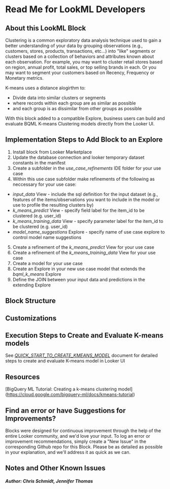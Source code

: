 
# Read Me for LookML Developers


## About this LookML Block

Clustering is a common exploratory data analysis technique used to gain a better understanding of your data by grouping observations (e.g., customers, stores, products, transactions, etc...) into "like" segments or clusters based on a collection of behaviors and attributes known about each observation. For example, you may want to cluster retail stores based on region, annual profit, total sales, or top selling brands in each. Or you may want to segment your customers based on Recency, Frequency or Monetary metrics.

K-means uses a distance alogirthm to:
* Divide data into similar clusters or segments
* where records within each group are as similar as possible
* and each group is as dissimilar from other groups as possible

With this block added to a compatible Explore, business users can build and evaluate BQML K-means Clustering models directly from the Looker UI.


## Implementation Steps to Add Block to an Explore

1. Install block from Looker Marketplace
2. Update the database connection and looker temporary dataset constants in the manifest
3. Create a subfolder in the *use_case_refinements* IDE folder for your use case
4. Within this use case subfolder make refinements of the following as neccessary for your use case:
  *  *input_data* View - include the sql definition for the input dataset (e.g., features of the items/observations you want to include in the model or use to profile the resulting clusters by)
  *  *k_means_predict* View - specify field label for the item_id to be clustered (e.g. user_id)
  *  *k_means_training_data* View - specify parameter label for the item_id to be clustered (e.g. user_id)
  *  *model_name_suggestions* Explore - specify name of use case explore to control model name suggestions
5. Create a refinement of the *k_means_predict* View for your use case
6. Create a refinement of the *k_means_training_data* View for your use case
7. Create a model for your use case
8. Create an Explore in your new use case model that extends the *bqml_k_means* Explore
9. Define the JOIN between your input data and predictions in the extending Explore

## Block Structure

## Customizations

## Execution Steps to Create and Evaluate K-means models
See [*QUICK_START_TO_CREATE_KMEANS_MODEL*](/QUICK_START_TO_CREATE_KMEANS_MODEL.md) document for detailed steps to create and evaluate K-means model in Looker UI

## Resources

[BigQuery ML Tutorial: Creating a k-means clustering model]
(https://cloud.google.com/bigquery-ml/docs/kmeans-tutorial)

## Find an error or have Suggestions for Improvements?
Blocks were designed for continuous improvement through the help of the entire Looker community, and we'd love your input. To log an error or improvement recommendations, simply create a "New Issue" in the corresponding Github repo for this Block. Please be as detailed as possible in your explanation, and we'll address it as quick as we can.

## Notes and Other Known Issues

##### Author: Chris Schmidt, Jennifer Thomas
